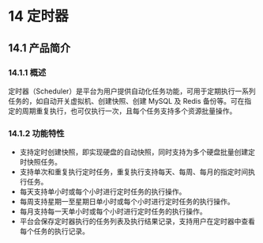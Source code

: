 # 14  定时器

## 14.1 产品简介

### 14.1.1 概述

定时器（Scheduler）是平台为用户提供自动化任务功能，可用于定期执行一系列任务的，如自动开关虚拟机、创建快照、创建 MySQL 及 Redis 备份等。可在指定的周期重复执行，也可仅执行一次，且每个任务支持多个资源批量操作。

### 14.1.2 功能特性

* 支持定时创建快照，即实现硬盘的自动快照，同时支持为多个硬盘批量创建定时快照任务。
* 支持单次和重复执行定时任务，重复执行支持每天、每周、每月的指定时间执行任务。
* 每天支持单小时或每个小时进行定时任务的执行操作。
* 每周支持星期一至星期日单小时或每个小时进行定时任务的执行操作。
* 每月支持每一天单小时或每个小时进行定时任务的执行操作。
* 平台会保存定时器执行的任务列表及执行结果记录，支持用户在定时器中查看每个任务的执行记录。

















